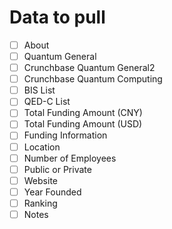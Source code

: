 # Data to pull

- [ ] About	
- [ ] Quantum General	
- [ ] Crunchbase Quantum General2	
- [ ] Crunchbase Quantum Computing	
- [ ] BIS List	
- [ ] QED-C List	
- [ ] Total Funding Amount (CNY)	
- [ ] Total Funding Amount (USD)	
- [ ] Funding Information	
- [ ] Location	
- [ ] Number of Employees	
- [ ] Public or Private	
- [ ] Website	
- [ ] Year Founded	
- [ ] Ranking	
- [ ] Notes